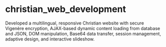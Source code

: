 # christian_web_development
Developed a multilingual, responsive Christian website with secure Vigenère encryption, AJAX-based dynamic content loading from database and JSON, DOM manipulation, Base64 data transfer, session management, adaptive design, and interactive slideshow.
